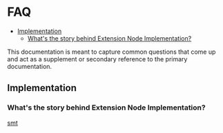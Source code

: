 # FAQ <!-- omit in toc -->

- [Implementation](#implementation)
  - [What's the story behind Extension Node Implementation?](#whats-the-story-behind-extension-node-implementation)

This documentation is meant to capture common questions that come up and act
as a supplement or secondary reference to the primary documentation.

## Implementation

### What's the story behind Extension Node Implementation?

[smt](./smt.md#extension-nodes)
